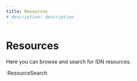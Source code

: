 ```yaml
---
title: Resources 
# description: description
---
```


# Resources
Here you can browse and search for IDN resources.

:ResourceSearch